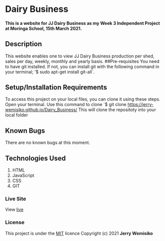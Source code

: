 # Dairy Business
#### This is a website for JJ Dairy Business as my Week 3 Independent Project at Moringa School, 15th March 2021.
## Description
This website enables  one to view JJ Dairy Business production per shed, sales per day, weekly, monthly and yearly basis.
##Pre-requisites
You need to have git installed. If not, you can install git with the following command in your terminal; '$ sudo apt-get install git-all`.
## Setup/Installation Requirements
To access this project on your local files, you can clone it using these steps.
  Open your terminal.
  Use this command to clone `$ git clone https://jerry-wemisiko.github.io/Dairy_Business/
  This will clone the repositoty into your local folder
## Known Bugs
There are no known bugs at this moment.
## Technologies Used
1. HTML
2. JavaScript
3. CSS
4. GIT
### Live Site
View [live](https://jerry-wemisiko.github.io/Dairy_Business/)
### License
This project is under the  [MIT](LICENSE) licence
Copyright (c) 2021 **Jerry Wemisiko**

